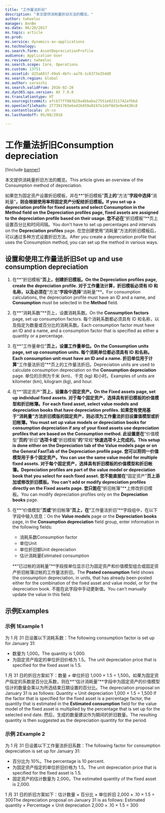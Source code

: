 ```yaml
---
title: "工作量法折旧"
description: "本文提供消耗量折旧方法的概览。"
author: twheeloc
manager: AnnBe
ms.date: 06/20/2017
ms.topic: article
ms.prod: 
ms.service: dynamics-ax-applications
ms.technology: 
ms.search.form: AssetDepreciationProfile
audience: Application User
ms.reviewer: twheeloc
ms.search.scope: Core, Operations
ms.custom: 13751
ms.assetid: d25a681f-49a5-4bfc-aa76-1c6373e35dd8
ms.search.region: Global
ms.author: saraschi
ms.search.validFrom: 2016-02-28
ms.dyn365.ops.version: AX 7.0.0
ms.translationtype: HT
ms.sourcegitcommit: efcb77ff883b29a4bbaba27551e02311742afbbd
ms.openlocfilehash: 2f7391703e6ed26459a0247e1d4f8d3e9e4430c8
ms.contentlocale: zh-cn
ms.lasthandoff: 05/08/2018

---
```


# <a name="consumption-depreciation"></a><span data-ttu-id="2e6bb-103">工作量法折旧</span><span class="sxs-lookup"><span data-stu-id="2e6bb-103">Consumption depreciation</span></span>

[!include [banner](../includes/banner.md)]

<span data-ttu-id="2e6bb-104">本文提供消耗量折旧方法的概览。</span><span class="sxs-lookup"><span data-stu-id="2e6bb-104">This article gives an overview of the Consumption method of depreciation.</span></span>

<span data-ttu-id="2e6bb-105">如果您为固定资产设置折旧模板，并在**“折旧模板”**页上的**“方法”**字段中选择**“消耗量”**，则会根据使用率将固定资产分配给折旧模板。</span><span class="sxs-lookup"><span data-stu-id="2e6bb-105">If you set up a depreciation profile for fixed assets and select **Consumption** in the **Method** field on the **Depreciation profiles** page, fixed assets are assigned to the depreciation profile based on their usage.</span></span> <span data-ttu-id="2e6bb-106">您不必在**“折旧模板”**页上设置百分比和时间间隔。</span><span class="sxs-lookup"><span data-stu-id="2e6bb-106">You don't have to set up percentages and intervals on the **Depreciation profiles** page.</span></span> <span data-ttu-id="2e6bb-107">在您创建使用“消耗量”方法的折旧模板后，可以通过多种方式设置折旧方法。</span><span class="sxs-lookup"><span data-stu-id="2e6bb-107">After you create a depreciation profile that uses the Consumption method, you can set up the method in various ways.</span></span>

## <a name="set-up-and-use-consumption-depreciation"></a><span data-ttu-id="2e6bb-108">设置和使用工作量法折旧</span><span class="sxs-lookup"><span data-stu-id="2e6bb-108">Set up and use consumption depreciation</span></span>
1.  <span data-ttu-id="2e6bb-109">在**“折旧模板”**页上，创建折旧模板。</span><span class="sxs-lookup"><span data-stu-id="2e6bb-109">On the **Depreciation profiles** page, create the depreciation profile.</span></span> <span data-ttu-id="2e6bb-110">对于工作量法计算，折旧模板必须有 ID 和名称，以及必须在**“方法”**字段中选择**“消耗量”**。</span><span class="sxs-lookup"><span data-stu-id="2e6bb-110">For consumption calculations, the depreciation profile must have an ID and a name, and **Consumption** must be selected in the **Method** field.</span></span>
2.  <span data-ttu-id="2e6bb-111">在**“消耗系数”**页上，设置消耗系数。</span><span class="sxs-lookup"><span data-stu-id="2e6bb-111">On the **Consumption factors** page, set up consumption factors.</span></span> <span data-ttu-id="2e6bb-112">每个消耗系数都必须具有 ID 和名称，以及指定为数量或百分比的消耗系数。</span><span class="sxs-lookup"><span data-stu-id="2e6bb-112">Each consumption factor must have an ID and a name, and a consumption factor that is specified as either a quantity or a percentage.</span></span>
3.  <span data-ttu-id="2e6bb-113">在**“工作量单位”**页上，设置工作量单位。</span><span class="sxs-lookup"><span data-stu-id="2e6bb-113">On the **Consumption units** page, set up consumption units.</span></span> <span data-ttu-id="2e6bb-114">每个消耗单位都必须具有 ID 和名称。</span><span class="sxs-lookup"><span data-stu-id="2e6bb-114">Each consumption unit must have an ID and a name.</span></span> <span data-ttu-id="2e6bb-115">折旧单位用于计算**“工作量法折旧”**页上的工作量法折旧。</span><span class="sxs-lookup"><span data-stu-id="2e6bb-115">Depreciation units are used to calculate consumption depreciation on the **Consumption depreciation** page.</span></span> <span data-ttu-id="2e6bb-116">单位的示例为千米 (km)、千克 (kg) 和小时。</span><span class="sxs-lookup"><span data-stu-id="2e6bb-116">Examples of units are kilometer (km), kilogram (kg), and hour.</span></span>
4.  <span data-ttu-id="2e6bb-117">在**“固定资产”**页上，设置各个固定资产。</span><span class="sxs-lookup"><span data-stu-id="2e6bb-117">On the **Fixed assets** page, set up individual fixed assets.</span></span> <span data-ttu-id="2e6bb-118">对于每个固定资产，选择具有折旧模板的价值模型和折旧帐簿。</span><span class="sxs-lookup"><span data-stu-id="2e6bb-118">For each fixed asset, select value models and depreciation books that have depreciation profiles.</span></span> <span data-ttu-id="2e6bb-119">如果您有使用基于“消耗量”方法折旧模版的固定资产，则必须为工作量法折旧设置值模型或折旧帐簿。</span><span class="sxs-lookup"><span data-stu-id="2e6bb-119">You must set up value models or depreciation books for consumption depreciation if any of your fixed assets use depreciation profiles that are based on the Consumption method.</span></span> <span data-ttu-id="2e6bb-120">此设置是在**“价值模型”**页的**“折旧”**选项卡或**“折旧模板”**的**“常规”**快速选项卡上完成的。</span><span class="sxs-lookup"><span data-stu-id="2e6bb-120">This setup is done either on the **Depreciation** tab of the **Value models** page or on the **General** FastTab of the **Depreciation profile** page.</span></span> <span data-ttu-id="2e6bb-121">您可以将同一价值模型用于多个固定资产。</span><span class="sxs-lookup"><span data-stu-id="2e6bb-121">You can use the same value model for multiple fixed assets.</span></span> <span data-ttu-id="2e6bb-122">对于每个固定资产，选择具有折旧模板的价值模型和折旧帐簿。</span><span class="sxs-lookup"><span data-stu-id="2e6bb-122">Depreciation profiles are part of the value model or depreciation book that you select for each fixed asset.</span></span> <span data-ttu-id="2e6bb-123">您不能直接在**“固定资产”**页上添加或修改折旧模板。</span><span class="sxs-lookup"><span data-stu-id="2e6bb-123">You can't add or modify depreciation profiles directly on the **Fixed assets** page.</span></span> <span data-ttu-id="2e6bb-124">您只能在**“折旧帐簿”**上修改折旧模板。</span><span class="sxs-lookup"><span data-stu-id="2e6bb-124">You can modify depreciation profiles only on the **Depreciation books** page.</span></span>
5.  <span data-ttu-id="2e6bb-125">在**“价值模型”**页或**“折旧帐簿”**页上，在**“工作量法折旧”**字段组中，在以下字段中输入信息：</span><span class="sxs-lookup"><span data-stu-id="2e6bb-125">On the **Value models** page or the **Depreciation books** page, in the **Consumption depreciation** field group, enter information in the following fields:</span></span>
    -   <span data-ttu-id="2e6bb-126">消耗系数</span><span class="sxs-lookup"><span data-stu-id="2e6bb-126">Consumption factor</span></span>
    -   <span data-ttu-id="2e6bb-127">单位</span><span class="sxs-lookup"><span data-stu-id="2e6bb-127">Unit</span></span>
    -   <span data-ttu-id="2e6bb-128">单位折旧额</span><span class="sxs-lookup"><span data-stu-id="2e6bb-128">Unit depreciation</span></span>
    -   <span data-ttu-id="2e6bb-129">估计消耗量</span><span class="sxs-lookup"><span data-stu-id="2e6bb-129">Estimated consumption</span></span>

    <span data-ttu-id="2e6bb-130">**“已过帐的消耗量”**字段按单位显示已为固定资产和价值模型组合或固定资产折旧帐簿过帐的工作量法折旧。</span><span class="sxs-lookup"><span data-stu-id="2e6bb-130">The **Posted consumption** field shows the consumption depreciation, in units, that has already been posted either for the combination of the fixed asset and value model, or for the depreciation book.</span></span> <span data-ttu-id="2e6bb-131">不能在此字段中手动更新值。</span><span class="sxs-lookup"><span data-stu-id="2e6bb-131">You can't manually update the value in this field.</span></span>

## <a name="examples"></a><span data-ttu-id="2e6bb-132">示例</span><span class="sxs-lookup"><span data-stu-id="2e6bb-132">Examples</span></span>
### <a name="example-1"></a><span data-ttu-id="2e6bb-133">示例 1</span><span class="sxs-lookup"><span data-stu-id="2e6bb-133">Example 1</span></span>

<span data-ttu-id="2e6bb-134">为 1 月 31 日设置以下消耗系数：</span><span class="sxs-lookup"><span data-stu-id="2e6bb-134">The following consumption factor is set up for January 31:</span></span>

-   <span data-ttu-id="2e6bb-135">数量为 1,000。</span><span class="sxs-lookup"><span data-stu-id="2e6bb-135">The quantity is 1,000.</span></span>
-   <span data-ttu-id="2e6bb-136">为固定资产指定的单位折旧价格为 1.5。</span><span class="sxs-lookup"><span data-stu-id="2e6bb-136">The unit depreciation price that is specified for the fixed asset is 1.5.</span></span>

<span data-ttu-id="2e6bb-137">1 月 31 日的折旧方案如下：数量 × 单位折旧 1,000 × 1.5 = 1,500。如果为固定资产指定的系数是百分比系数，则在**“估计消耗量”**字段中为固定资产的价值模型估计的数量会乘以为所选结束日期设置的百分比。</span><span class="sxs-lookup"><span data-stu-id="2e6bb-137">The depreciation proposal on January 31 is as follows: Quantity × Unit depreciation 1,000 × 1.5 = 1,500 If the factor that is specified for the fixed asset is a percentage factor, the quantity that is estimated in the **Estimated consumption** field for the value model of the fixed asset is multiplied by the percentage that is set up for the selected end date.</span></span> <span data-ttu-id="2e6bb-138">然后，生成的数量建议作为期间的折旧数量。</span><span class="sxs-lookup"><span data-stu-id="2e6bb-138">The resulting quantity is then suggested as the depreciation quantity for the period.</span></span>

### <a name="example-2"></a><span data-ttu-id="2e6bb-139">示例 2</span><span class="sxs-lookup"><span data-stu-id="2e6bb-139">Example 2</span></span>

<span data-ttu-id="2e6bb-140">为 1 月 31 日设置以下工作量法折旧系数：</span><span class="sxs-lookup"><span data-stu-id="2e6bb-140">The following factor for consumption depreciation is set up for January 31:</span></span>

-   <span data-ttu-id="2e6bb-141">百分比为 10%。</span><span class="sxs-lookup"><span data-stu-id="2e6bb-141">The percentage is 10 percent.</span></span>
-   <span data-ttu-id="2e6bb-142">为固定资产指定的单位折旧价格为 1.5。</span><span class="sxs-lookup"><span data-stu-id="2e6bb-142">The unit depreciation price that is specified for the fixed asset is 1.5.</span></span>
-   <span data-ttu-id="2e6bb-143">固定资产的估计数量为 2,000。</span><span class="sxs-lookup"><span data-stu-id="2e6bb-143">The estimated quantity of the fixed asset is 2,000.</span></span>

<span data-ttu-id="2e6bb-144">1 月 31 日的折旧方案如下：估计数量 × 百分比 × 单位折旧 2,000 × .10 × 1.5 = 300</span><span class="sxs-lookup"><span data-stu-id="2e6bb-144">The depreciation proposal on January 31 is as follows: Estimated quantity × Percentage × Unit depreciation 2,000 × .10 × 1.5 = 300</span></span>




